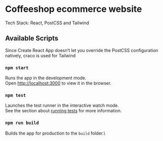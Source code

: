 # Coffeeshop ecommerce website

Tech Stack: React, PostCSS and Tailwind

## Available Scripts

Since Create React App doesn’t let you override the PostCSS configuration natively, craco is used for Tailwind

### `npm start`

Runs the app in the development mode.\
Open [http://localhost:3000](http://localhost:3000) to view it in the browser.

### `npm test`

Launches the test runner in the interactive watch mode.\
See the section about [running tests](https://facebook.github.io/create-react-app/docs/running-tests) for more information.

### `npm run build`

Builds the app for production to the `build` folder.\
